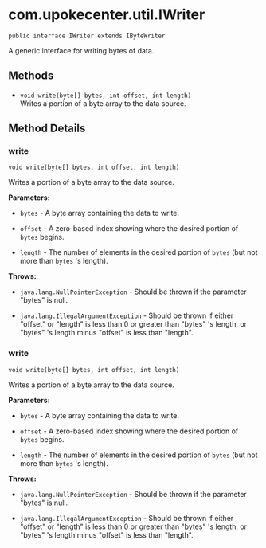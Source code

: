 # com.upokecenter.util.IWriter

    public interface IWriter extends IByteWriter

A generic interface for writing bytes of data.

## Methods

* `void write​(byte[] bytes,
     int offset,
     int length)`<br>
 Writes a portion of a byte array to the data source.

## Method Details

### write
    void write​(byte[] bytes, int offset, int length)
Writes a portion of a byte array to the data source.

**Parameters:**

* <code>bytes</code> - A byte array containing the data to write.

* <code>offset</code> - A zero-based index showing where the desired portion of <code>
 bytes</code> begins.

* <code>length</code> - The number of elements in the desired portion of <code>bytes</code>
 (but not more than <code>bytes</code> 's length).

**Throws:**

* <code>java.lang.NullPointerException</code> - Should be thrown if the parameter
 "bytes" is null.

* <code>java.lang.IllegalArgumentException</code> - Should be thrown if either "offset" or
 "length" is less than 0 or greater than "bytes" 's length, or "bytes"
 's length minus "offset" is less than "length".

### write
    void write​(byte[] bytes, int offset, int length)
Writes a portion of a byte array to the data source.

**Parameters:**

* <code>bytes</code> - A byte array containing the data to write.

* <code>offset</code> - A zero-based index showing where the desired portion of <code>
 bytes</code> begins.

* <code>length</code> - The number of elements in the desired portion of <code>bytes</code>
 (but not more than <code>bytes</code> 's length).

**Throws:**

* <code>java.lang.NullPointerException</code> - Should be thrown if the parameter
 "bytes" is null.

* <code>java.lang.IllegalArgumentException</code> - Should be thrown if either "offset" or
 "length" is less than 0 or greater than "bytes" 's length, or "bytes"
 's length minus "offset" is less than "length".
